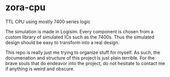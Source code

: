 # zora-cpu
TTL CPU using mostly 7400 series logic

The simulation is made in Logisim. Every component is chosen from a custom library of simulated ICs such as the 7400s. Thus the simulated design should be easy to transform into a real design.

This repo is really just me trying to organize stuff for myself. As such, the documenation and structure of this project is just plain terrible. For the brave souls that do endeavor into the project, do not hesitate to contact me if anything is weird and obscure.


